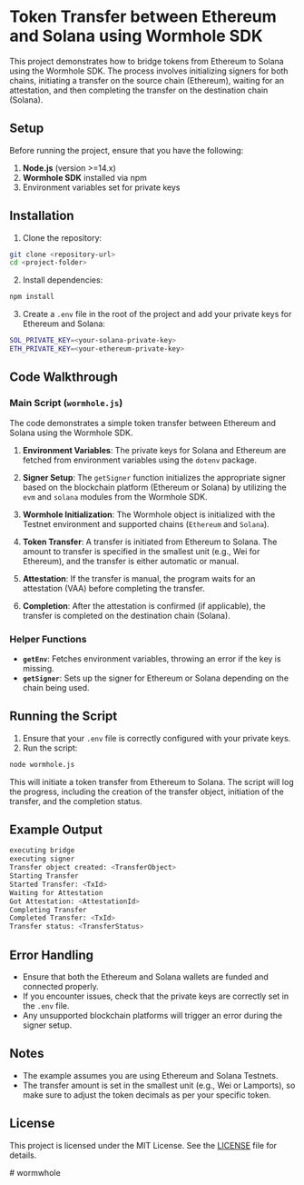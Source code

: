 # Token Transfer between Ethereum and Solana using Wormhole SDK

This project demonstrates how to bridge tokens from Ethereum to Solana using the Wormhole SDK. The process involves initializing signers for both chains, initiating a transfer on the source chain (Ethereum), waiting for an attestation, and then completing the transfer on the destination chain (Solana).

## Setup

Before running the project, ensure that you have the following:

1. **Node.js** (version >=14.x)
2. **Wormhole SDK** installed via npm
3. Environment variables set for private keys

## Installation

1. Clone the repository:

```bash
git clone <repository-url>
cd <project-folder>
```

2. Install dependencies:

```bash
npm install
```

3. Create a `.env` file in the root of the project and add your private keys for Ethereum and Solana:

```bash
SOL_PRIVATE_KEY=<your-solana-private-key>
ETH_PRIVATE_KEY=<your-ethereum-private-key>
```

## Code Walkthrough

### Main Script (`wormhole.js`)

The code demonstrates a simple token transfer between Ethereum and Solana using the Wormhole SDK.

1. **Environment Variables**: The private keys for Solana and Ethereum are fetched from environment variables using the `dotenv` package.

2. **Signer Setup**: The `getSigner` function initializes the appropriate signer based on the blockchain platform (Ethereum or Solana) by utilizing the `evm` and `solana` modules from the Wormhole SDK.

3. **Wormhole Initialization**: The Wormhole object is initialized with the Testnet environment and supported chains (`Ethereum` and `Solana`).

4. **Token Transfer**: A transfer is initiated from Ethereum to Solana. The amount to transfer is specified in the smallest unit (e.g., Wei for Ethereum), and the transfer is either automatic or manual.

5. **Attestation**: If the transfer is manual, the program waits for an attestation (VAA) before completing the transfer.

6. **Completion**: After the attestation is confirmed (if applicable), the transfer is completed on the destination chain (Solana).

### Helper Functions

- **`getEnv`**: Fetches environment variables, throwing an error if the key is missing.
- **`getSigner`**: Sets up the signer for Ethereum or Solana depending on the chain being used.

## Running the Script

1. Ensure that your `.env` file is correctly configured with your private keys.
2. Run the script:

```bash
node wormhole.js
```


This will initiate a token transfer from Ethereum to Solana. The script will log the progress, including the creation of the transfer object, initiation of the transfer, and the completion status.

## Example Output

```bash
executing bridge
executing signer
Transfer object created: <TransferObject>
Starting Transfer
Started Transfer: <TxId>
Waiting for Attestation
Got Attestation: <AttestationId>
Completing Transfer
Completed Transfer: <TxId>
Transfer status: <TransferStatus>
```

## Error Handling

- Ensure that both the Ethereum and Solana wallets are funded and connected properly.
- If you encounter issues, check that the private keys are correctly set in the `.env` file.
- Any unsupported blockchain platforms will trigger an error during the signer setup.

## Notes

- The example assumes you are using Ethereum and Solana Testnets.
- The transfer amount is set in the smallest unit (e.g., Wei or Lamports), so make sure to adjust the token decimals as per your specific token.

## License

This project is licensed under the MIT License. See the [LICENSE](LICENSE) file for details.


#   w o r m w h o l e 
 
 